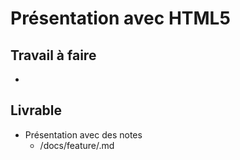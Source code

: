 # Présentation avec HTML5

## Travail à faire
- 
## Livrable

- Présentation avec des notes 
  - /docs/feature/.md